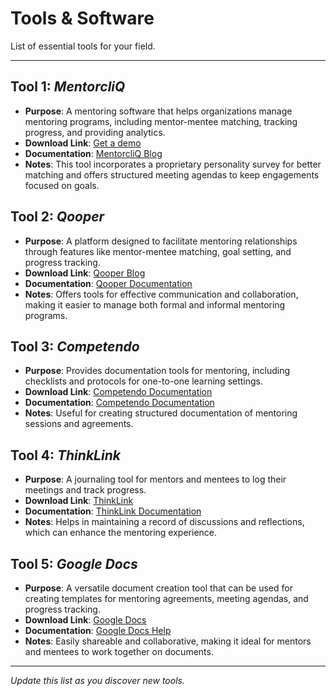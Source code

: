# Tools & Software

List of essential tools for your field.

---

## Tool 1: *MentorcliQ*

- **Purpose**: A mentoring software that helps organizations manage mentoring programs, including mentor-mentee matching, tracking progress, and providing analytics.
- **Download Link**: [Get a demo](https://www.mentorcliq.com/request-a-demo)
- **Documentation**: [MentorcliQ Blog](https://www.mentorcliq.com/blog/mentoring-tools)
- **Notes**: This tool incorporates a proprietary personality survey for better matching and offers structured meeting agendas to keep engagements focused on goals.

## Tool 2: *Qooper*

- **Purpose**: A platform designed to facilitate mentoring relationships through features like mentor-mentee matching, goal setting, and progress tracking.
- **Download Link**: [Qooper Blog](https://www.qooper.io/blog/mentoring-tools)
- **Documentation**: [Qooper Documentation](https://www.qooper.io/blog/mentoring-tools)
- **Notes**: Offers tools for effective communication and collaboration, making it easier to manage both formal and informal mentoring programs.

## Tool 3: *Competendo*

- **Purpose**: Provides documentation tools for mentoring, including checklists and protocols for one-to-one learning settings.
- **Download Link**: [Competendo Documentation](https://competendo.net/en/Documentation_of_a_Mentorship)
- **Documentation**: [Competendo Documentation](https://competendo.net/en/Documentation_of_a_Mentorship)
- **Notes**: Useful for creating structured documentation of mentoring sessions and agreements.

## Tool 4: *ThinkLink*

- **Purpose**: A journaling tool for mentors and mentees to log their meetings and track progress.
- **Download Link**: [ThinkLink](https://www.think-learning.com/employee-engagement/mentoring-tools/)
- **Documentation**: [ThinkLink Documentation](https://www.think-learning.com/employee-engagement/mentoring-tools/)
- **Notes**: Helps in maintaining a record of discussions and reflections, which can enhance the mentoring experience.

## Tool 5: *Google Docs*

- **Purpose**: A versatile document creation tool that can be used for creating templates for mentoring agreements, meeting agendas, and progress tracking.
- **Download Link**: [Google Docs](https://docs.google.com)
- **Documentation**: [Google Docs Help](https://support.google.com/docs)
- **Notes**: Easily shareable and collaborative, making it ideal for mentors and mentees to work together on documents.

---

*Update this list as you discover new tools.*